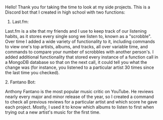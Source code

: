 Hello! Thank you for taking the time to look at my side projects.
This is a Discord bot that I created in high school with two functions:

1. Last.fm:
 <p>Last.fm is a site that my friends and I use to keep track of our listening habits,
 as it stores every single song we listen to, known as a "scrobble". Over time I added
 a wide variety of functionality to it, including commands to view one's top artists,
 albums, and tracks, all over variable time, and commands to compare your number of scrobbles
 with another person's. I added additional functionality that stored every instance of a
 function call in a MongoDB database so that on the next call, it could tell you what the change
 was (for instance, you listened to a particular artist 30 times since the last time you checked).</p>
2. Fantano Bot:
 <p>Anthony Fantano is the most popular music critic on YouTube. He reviews nearly every major
 and minor release of the year, so I created a command to check all previous reviews for a
 particular artist and which score he gave each project. Mostly, I used it to know which
 albums to listen to first when trying out a new artist's music for the first time.</p>
